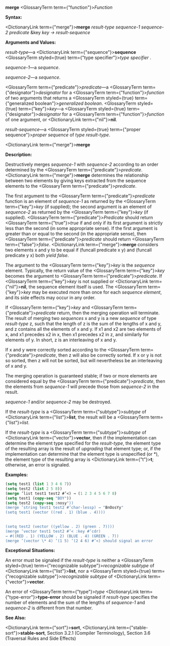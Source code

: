 **merge** <GlossaryTerm  term={"function"}><i>Function</i></GlossaryTerm> 



**Syntax:** 



<DictionaryLink  term={"merge"}><b>merge</b></DictionaryLink> *result-type sequence-1 sequence-2 predicate* &amp;key *key → result-sequence* 



**Arguments and Values:** 



*result-type*—a <DictionaryLink  term={"sequence"}><b>sequence</b></DictionaryLink> <GlossaryTerm styled={true} term={"type specifier"}><i>type specifier</i></GlossaryTerm> . 



*sequence-1*—a *sequence*. 



*sequence-2*—a *sequence*. 



<GlossaryTerm  term={"predicate"}><i>predicate</i></GlossaryTerm>—a <GlossaryTerm  term={"designator"}><i>designator</i></GlossaryTerm> for a <GlossaryTerm  term={"function"}><i>function</i></GlossaryTerm> of two arguments that returns a <GlossaryTerm styled={true} term={"generalized boolean"}><i>generalized boolean</i></GlossaryTerm>. <GlossaryTerm styled={true} term={"key"}><i>key</i></GlossaryTerm>—a <GlossaryTerm styled={true} term={"designator"}><i>designator</i></GlossaryTerm> for a <GlossaryTerm  term={"function"}><i>function</i></GlossaryTerm> of one argument, or <DictionaryLink  term={"nil"}><b>nil</b></DictionaryLink>. 



*result-sequence*—a <GlossaryTerm styled={true} term={"proper sequence"}><i>proper sequence</i></GlossaryTerm> of *type result-type*. 







 



 



<DictionaryLink  term={"merge"}><b>merge</b></DictionaryLink> 



**Description:** 



Destructively merges *sequence-1* with *sequence-2* according to an order determined by the <GlossaryTerm  term={"predicate"}><i>predicate</i></GlossaryTerm>. <DictionaryLink  term={"merge"}><b>merge</b></DictionaryLink> determines the relationship between two elements by giving keys extracted from the sequence elements to the <GlossaryTerm  term={"predicate"}><i>predicate</i></GlossaryTerm>. 



The first argument to the <GlossaryTerm  term={"predicate"}><i>predicate</i></GlossaryTerm> function is an element of *sequence-1* as returned by the <GlossaryTerm  term={"key"}><i>key</i></GlossaryTerm> (if supplied); the second argument is an element of *sequence-2* as returned by the <GlossaryTerm  term={"key"}><i>key</i></GlossaryTerm> (if supplied). <GlossaryTerm  term={"predicate"}><i>Predicate</i></GlossaryTerm> should return <GlossaryTerm  term={"true"}><i>true</i></GlossaryTerm> if and only if its first argument is strictly less than the second (in some appropriate sense). If the first argument is greater than or equal to the second (in the appropriate sense), then <GlossaryTerm  term={"predicate"}><i>predicate</i></GlossaryTerm> should return <GlossaryTerm  term={"false"}><i>false</i></GlossaryTerm>. <DictionaryLink  term={"merge"}><b>merge</b></DictionaryLink> considers two elements x and y to be equal if (funcall predicate x y) and (funcall predicate y x) both *yield false*. 



The argument to the <GlossaryTerm  term={"key"}><i>key</i></GlossaryTerm> is the *sequence* element. Typically, the return value of the <GlossaryTerm  term={"key"}><i>key</i></GlossaryTerm> becomes the argument to <GlossaryTerm  term={"predicate"}><i>predicate</i></GlossaryTerm>. If <GlossaryTerm  term={"key"}><i>key</i></GlossaryTerm> is not supplied or <DictionaryLink  term={"nil"}><b>nil</b></DictionaryLink>, the sequence element itself is used. The <GlossaryTerm  term={"key"}><i>key</i></GlossaryTerm> may be executed more than once for each *sequence element*, and its side effects may occur in any order. 



If <GlossaryTerm  term={"key"}><i>key</i></GlossaryTerm> and <GlossaryTerm  term={"predicate"}><i>predicate</i></GlossaryTerm> return, then the merging operation will terminate. The result of merging two *sequences* x and y is a new *sequence* of type *result-type* z, such that the length of z is the sum of the lengths of x and y, and z contains all the elements of x and y. If x1 and x2 are two elements of x, and x1 precedes x2 in x, then x1 precedes x2 in z, and similarly for elements of y. In short, z is an interleaving of x and y. 



If x and y were correctly sorted according to the <GlossaryTerm  term={"predicate"}><i>predicate</i></GlossaryTerm>, then z will also be correctly sorted. If x or y is not so sorted, then z will not be sorted, but will nevertheless be an interleaving of x and y. 



The merging operation is guaranteed stable; if two or more elements are considered equal by the <GlossaryTerm  term={"predicate"}><i>predicate</i></GlossaryTerm>, then the elements from *sequence-1* will precede those from *sequence-2* in the result. 



*sequence-1* and/or *sequence-2* may be destroyed. 



If the *result-type* is a <GlossaryTerm  term={"subtype"}><i>subtype</i></GlossaryTerm> of <DictionaryLink  term={"list"}><b>list</b></DictionaryLink>, the result will be a <GlossaryTerm  term={"list"}><i>list</i></GlossaryTerm>. 



If the *result-type* is a <GlossaryTerm  term={"subtype"}><i>subtype</i></GlossaryTerm> of <DictionaryLink  term={"vector"}><b>vector</b></DictionaryLink>, then if the implementation can determine the element type specified for the *result-type*, the element type of the resulting array is the result of *upgrading* that element type; or, if the implementation can determine that the element type is unspecified (or \*), the element type of the resulting array is <DictionaryLink  term={"t"}><b>t</b></DictionaryLink>; otherwise, an error is signaled. 



**Examples:**
```lisp
(setq test1 (list 1 3 4 6 7)) 
(setq test2 (list 2 5 8)) 
(merge ’list test1 test2 #’<) → (1 2 3 4 5 6 7 8) 
(setq test1 (copy-seq "BOY")) 
(setq test2 (copy-seq :nosy")) 
(merge ’string test1 test2 #’char-lessp) → "BnOosYy" 
(setq test1 (vector ((red . 1) (blue . 4)))) 
 
 
(setq test2 (vector ((yellow . 2) (green . 7)))) 
(merge ’vector test1 test2 #’< :key #’cdr) 
→ #((RED . 1) (YELLOW . 2) (BLUE . 4) (GREEN . 7)) 
(merge ’(vector \* 4) ’(1 5) ’(2 4 6) #’<) should signal an error 
```
**Exceptional Situations:** 



An error must be signaled if the *result-type* is neither a <GlossaryTerm styled={true} term={"recognizable subtype"}><i>recognizable subtype</i></GlossaryTerm> of <DictionaryLink  term={"list"}><b>list</b></DictionaryLink>, nor a <GlossaryTerm styled={true} term={"recognizable subtype"}><i>recognizable subtype</i></GlossaryTerm> of <DictionaryLink  term={"vector"}><b>vector</b></DictionaryLink>. 



An error of <GlossaryTerm  term={"type"}><i>type</i></GlossaryTerm> <DictionaryLink  term={"type-error"}><b>type-error</b></DictionaryLink> should be signaled if *result-type* specifies the number of elements and the sum of the lengths of *sequence-1* and *sequence-2* is different from that number. 



**See Also:** 



<DictionaryLink  term={"sort"}><b>sort</b></DictionaryLink>, <DictionaryLink  term={"stable-sort"}><b>stable-sort</b></DictionaryLink>, Section 3.2.1 (Compiler Terminology), Section 3.6 (Traversal Rules and Side Effects) 



